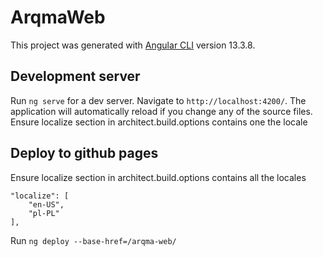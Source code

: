 # ArqmaWeb

This project was generated with [Angular CLI](https://github.com/angular/angular-cli) version 13.3.8.

## Development server

Run `ng serve` for a dev server. Navigate to `http://localhost:4200/`. The application will automatically reload if you change any of the source files. Ensure localize section in architect.build.options contains one the locale

## Deploy to github pages

Ensure localize section in architect.build.options contains all the locales
```
"localize": [
    "en-US",
    "pl-PL"
],  
```
Run `ng deploy --base-href=/arqma-web/`

